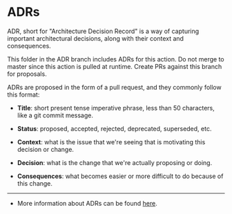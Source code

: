 # ADRs

ADR, short for "Architecture Decision Record" is a way of capturing important architectural decisions, along with their context and consequences.

This folder in the ADR branch includes ADRs for this action. Do not merge to master since this action is pulled at runtime.  Create PRs against this branch for proposals.

ADRs are proposed in the form of a pull request, and they commonly follow this format:

* **Title**: short present tense imperative phrase, less than 50 characters, like a git commit message.

* **Status**: proposed, accepted, rejected, deprecated, superseded, etc.

* **Context**: what is the issue that we're seeing that is motivating this decision or change.

* **Decision**: what is the change that we're actually proposing or doing.

* **Consequences**: what becomes easier or more difficult to do because of this change.

---

- More information about ADRs can be found [here](https://github.com/joelparkerhenderson/architecture_decision_record).
